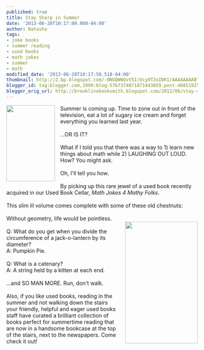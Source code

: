 ```yaml
---
published: true
title: Stay Sharp in Summer
date: '2013-06-28T10:17:00.000-04:00'
author: Natasha
tags:
- joke books
- summer reading
- used books
- math jokes
- summer
- math
modified_date: '2013-06-28T10:17:58.518-04:00'
thumbnail: http://2.bp.blogspot.com/-0NGQWWQvV5I/UcyOT2oIDKI/AAAAAAAABTk/qytb9L3GUPY/s72-c/Math_Jokes_RDR.jpg
blogger_id: tag:blogger.com,1999:blog-5767374071871443859.post-4685192530176163815
blogger_orig_url: http://brooklinebooksmith.blogspot.com/2013/06/stay-sharp-in-summer.html
---
```


<a href="http://2.bp.blogspot.com/-0NGQWWQvV5I/UcyOT2oIDKI/AAAAAAAABTk/qytb9L3GUPY/s619/Math_Jokes_RDR.jpg" imageanchor="1" style="clear: left; float: left; margin-bottom: 1em; margin-right: 1em;"><img border="0" height="200" src="http://2.bp.blogspot.com/-0NGQWWQvV5I/UcyOT2oIDKI/AAAAAAAABTk/qytb9L3GUPY/s200/Math_Jokes_RDR.jpg" width="128" /></a>Summer is coming up. Time to zone out in front of the television, eat a lot of sugary ice cream and forget everything you learned last year.<br /><br />...OR IS IT?<br /><br />What if I told you that there was a way to 1) learn new things about math while 2) LAUGHING OUT LOUD. How? You might ask.<br /><br />Oh, I'll tell you how.<br /><br />By picking up this rare jewel of a used book recently acquired in our Used Book Cellar, <i>Math Jokes 4 Mathy Folks</i>.<br /><br />This slim lil volume comes complete with some of these old chestnuts:<br /><br />Without geometry, life would be pointless.<br /><a href="http://1.bp.blogspot.com/-8X0p8yA5bD4/UcyQ96HBIHI/AAAAAAAABUA/m4bQ288UZJQ/s1600/IMAG0028.jpg" imageanchor="1" style="clear: right; float: right; margin-bottom: 1em; margin-left: 1em;"><img border="0" height="320" src="http://1.bp.blogspot.com/-8X0p8yA5bD4/UcyQ96HBIHI/AAAAAAAABUA/m4bQ288UZJQ/s320/IMAG0028.jpg" width="191" /></a><br />Q: What do you get when you divide the circumference of a jack-o-lantern by its diameter?<br />A: Pumpkin Pie.<br /><br />Q: What is a catenary?<br />A: A string held by a kitten at each end.<br /><br />...and SO MAN MORE. Run, don't walk.<br /><br />Also, if you like used books, reading in the summer and not walking down the stairs your friendly, helpful and eager used books staff have curated a brilliant collection of books perfect for summertime reading that are now in a handsome bookcase at the top of the stairs, next to the newspapers. Come check it out!